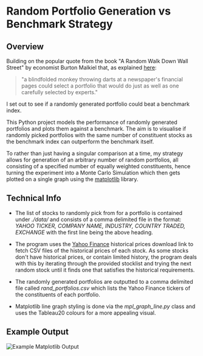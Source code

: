 # Random Portfolio Generation vs Benchmark Strategy

## Overview

Building on the popular quote from the book "A Random Walk Down Wall Street" by economist Burton Malkiel that, as explained [here](http://www.automaticfinances.com/monkey-stock-picking/):

> "a blindfolded monkey throwing darts at a newspaper's financial pages could select a portfolio that would do just as well as one carefully selected by experts."

I set out to see if a randomly generated portfolio could beat a benchmark index.

This Python project models the performance of randomly generated portfolios and plots them against a benchmark. The aim is to visualise if randomly picked portfolios with the same number of constituent stocks as the benchmark index can outperform the benchmark itself.

To rather than just having a singular comparison at a time, my strategy allows for generation of an arbitrary number of random portfolios, all consisting of a specified number of equally weighted constituents, hence turning the experiment into a Monte Carlo Simulation which then gets plotted on a single graph using the [matplotlib](http://matplotlib.org/) library.

## Technical Info

* The list of stocks to randomly pick from for a portfolio is contained under _./data/_ and consists of a comma delimited file in the format: _YAHOO TICKER, COMPANY NAME, INDUSTRY, COUNTRY TRADED, EXCHANGE_ with the first line being the above heading.

* The program uses the [Yahoo Finance](https://finance.yahoo.com/) historical prices download link to fetch CSV files of the historical prices of each stock. As some stocks don't have historical prices, or contain limited history, the program deals with this by iterating through the provided stocklist and trying the next random stock until it finds one that satisfies the historical requirements.

* The randomly generated portfolios are outputted to a comma delimited file called _rand\_portfolios.csv_ which lists the Yahoo Finance tickers of the constituents of each portfolio.

* Matplotlib line graph styling is done via the _mpl\_graph\_line.py_ class and uses the Tableau20 colours for a more appealing visual.

## Example Output
![Example Matplotlib Output](https://raw.githubusercontent.com/jaungiers/Random-Portfolio-vs-Benchmark-Strategy/master/output/graph_output.png)